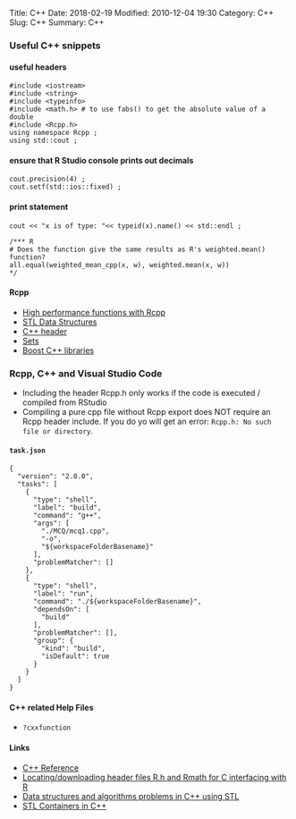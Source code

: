 Title: C++
Date: 2018-02-19
Modified: 2010-12-04 19:30
Category: C++
Slug: C++
Summary: C++


### Useful C++ snippets

#### useful headers
```
#include <iostream>
#include <string>
#include <typeinfo>
#include <math.h> # to use fabs() to get the absolute value of a double
#include <Rcpp.h>
using namespace Rcpp ;
using std::cout ;
```

#### ensure that R Studio console prints out decimals
```
cout.precision(4) ;
cout.setf(std::ios::fixed) ;
```

#### print statement
```
cout << "x is of type: "<< typeid(x).name() << std::endl ;
```

```
/*** R 
# Does the function give the same results as R's weighted.mean() function?
all.equal(weighted_mean_cpp(x, w), weighted.mean(x, w))
*/
```

#### Rcpp

* [High performance functions with Rcpp](http://adv-r.had.co.nz/Rcpp.html)
* [STL Data Structures](http://www.cplusplus.com/reference/stl/)
* [C++ <algorithm> header](http://www.cplusplus.com/reference/algorithm/)
* [Sets](http://www.cplusplus.com/reference/set/set/)
* [Boost C++ libraries](https://www.boost.org/doc/)


### Rcpp, C++ and Visual Studio Code

* Including the header Rcpp.h only works if the code is executed / compiled from RStudio
* Compiling a pure cpp file without Rcpp export does NOT require an Rcpp header include. If you do yo will get 
an error: `Rcpp.h: No such file or directory`.

#### `task.json`
```
{
  "version": "2.0.0",
  "tasks": [
    {
      "type": "shell",
      "label": "build",
      "command": "g++",
      "args": [
        "./MCQ/mcq1.cpp",
        "-o",
        "${workspaceFolderBasename}"
      ],
      "problemMatcher": []
    },
    {
      "type": "shell",
      "label": "run",
      "command": "./${workspaceFolderBasename}",
      "dependsOn": [
        "build"
      ],
      "problemMatcher": [],
      "group": {
        "kind": "build",
        "isDefault": true
      }
    }
  ]
}
```


#### C++ related Help Files

* `?cxxfunction`


#### Links

* [C++ Reference](http://www.cplusplus.com/reference/)
* [Locating/downloading header files R.h and Rmath for C interfacing with R](https://stackoverflow.com/questions/31339853/locating-downloading-header-files-r-h-and-rmath-for-c-interfacing-with-r)
* [Data structures and algorithms problems in C++ using STL](https://medium.com/techie-delight/data-structures-and-algorithms-problems-in-c-using-stl-7900a6ddb1d4)
* [STL Containers in C++](https://medium.com/sisgrammers/stl-containers-in-c-a95d0b0aa45a)